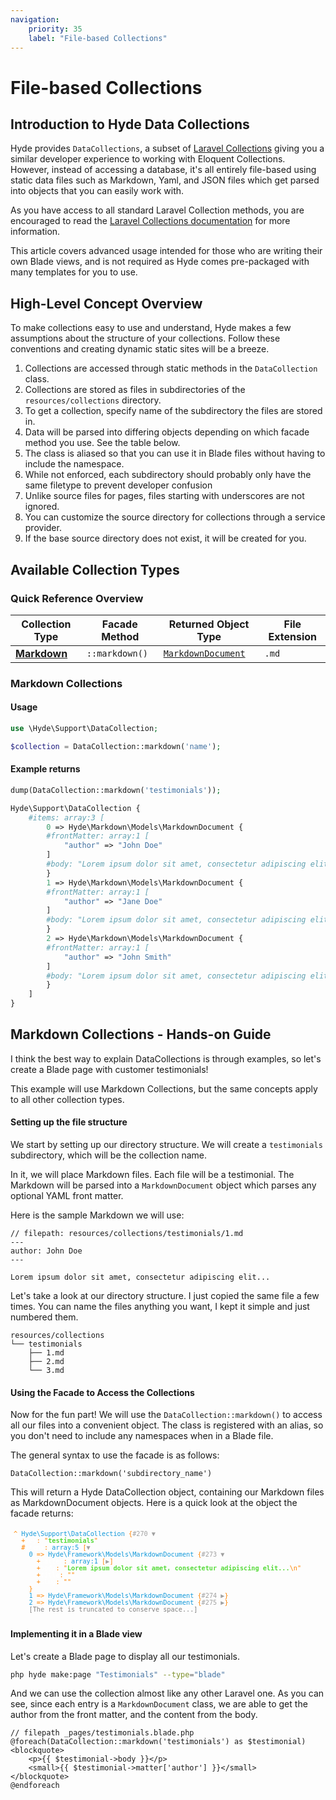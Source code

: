 ```yaml
---
navigation:
    priority: 35
    label: "File-based Collections"
---
```


# File-based Collections


## Introduction to Hyde Data Collections

Hyde provides `DataCollections`, a subset of [Laravel Collections](https://laravel.com/docs/9.x/collections) giving you
a similar developer experience to working with Eloquent Collections. However, instead of accessing a database,
it's all entirely file-based using static data files such as Markdown, Yaml, and JSON files which get
parsed into objects that you can easily work with.

As you have access to all standard Laravel Collection methods, you are encouraged to read the
[Laravel Collections documentation](https://laravel.com/docs/9.x/collections) for more information.

This article covers advanced usage intended for those who are writing their own Blade views, and is not required as Hyde comes pre-packaged with many templates for you to use.

## High-Level Concept Overview

To make collections easy to use and understand, Hyde makes a few assumptions about the structure of your collections.
Follow these conventions and creating dynamic static sites will be a breeze.

1. Collections are accessed through static methods in the `DataCollection` class.
2. Collections are stored as files in subdirectories of the `resources/collections` directory.
3. To get a collection, specify name of the subdirectory the files are stored in.
4. Data will be parsed into differing objects depending on which facade method you use. See the table below.
5. The class is aliased so that you can use it in Blade files without having to include the namespace.
6. While not enforced, each subdirectory should probably only have the same filetype to prevent developer confusion
7. Unlike source files for pages, files starting with underscores are not ignored.
8. You can customize the source directory for collections through a service provider.
9. If the base source directory does not exist, it will be created for you.

## Available Collection Types

### Quick Reference Overview

| Collection Type                       | Facade Method  | Returned Object Type                                                                                            | File Extension |
|---------------------------------------|----------------|-----------------------------------------------------------------------------------------------------------------|----------------|
| **[Markdown](#markdown-collections)** | `::markdown()` | [`MarkdownDocument`](https://github.com/hydephp/framework/blob/master/src/Markdown/Models/MarkdownDocument.php) | `.md`          |

### Markdown Collections

#### Usage

```php
use \Hyde\Support\DataCollection;

$collection = DataCollection::markdown('name');
```

#### Example returns

```php
dump(DataCollection::markdown('testimonials'));

Hyde\Support\DataCollection {
    #items: array:3 [
        0 => Hyde\Markdown\Models\MarkdownDocument {
        #frontMatter: array:1 [
            "author" => "John Doe"
        ]
        #body: "Lorem ipsum dolor sit amet, consectetur adipiscing elit..."
        }
        1 => Hyde\Markdown\Models\MarkdownDocument {
        #frontMatter: array:1 [
            "author" => "Jane Doe"
        ]
        #body: "Lorem ipsum dolor sit amet, consectetur adipiscing elit..."
        }
        2 => Hyde\Markdown\Models\MarkdownDocument {
        #frontMatter: array:1 [
            "author" => "John Smith"
        ]
        #body: "Lorem ipsum dolor sit amet, consectetur adipiscing elit..."
        }
    ]
}
```

## Markdown Collections - Hands-on Guide

I think the best way to explain DataCollections is through examples, so let's create a Blade page with customer testimonials!

This example will use Markdown Collections, but the same concepts apply to all other collection types.

#### Setting up the file structure

We start by setting up our directory structure. We will create a `testimonials` subdirectory, which will be the collection name.

In it, we will place Markdown files. Each file will be a testimonial. 
The Markdown will be parsed into a `MarkdownDocument` object which parses any optional YAML front matter. 

Here is the sample Markdown we will use:

```blade
// filepath: resources/collections/testimonials/1.md
---
author: John Doe
---

Lorem ipsum dolor sit amet, consectetur adipiscing elit...
```

Let's take a look at our directory structure. I just copied the same file a few times.
You can name the files anything you want, I kept it simple and just numbered them.

```tree
resources/collections
└── testimonials
    ├── 1.md
    ├── 2.md
    └── 3.md
```

#### Using the Facade to Access the Collections

Now for the fun part! We will use the `DataCollection::markdown()` to access all our files into a convenient object.
The class is registered with an alias, so you don't need to include any namespaces when in a Blade file.

The general syntax to use the facade is as follows:

```blade
DataCollection::markdown('subdirectory_name')
```

This will return a Hyde DataCollection object, containing our Markdown files as MarkdownDocument objects. Here is a quick look at the object the facade returns:

<pre class="sf-dump" id="sf-dump-703277111" data-indent-pad="  " tabindex="0" aria-label="Sample output" style="white-space: pre-wrap; padding: 5px;  color: rgb(255, 132, 0); font-variant-numeric: normal; font-variant-east-asian: normal; font-stretch: normal; font-size: 12px; line-height: normal; font-family: Menlo, Monaco, Consolas, monospace; overflow-wrap: break-word; position: relative; z-index: 99999; word-break: break-all; overflow: initial !important;"><code><span class="sf-dump-default" style="display: inline; font-variant-numeric: normal; font-variant-east-asian: normal; font-stretch: normal; line-height: normal; overflow-wrap: break-word; position: relative; z-index: 99999; word-break: break-all;">^</span><span class="sf-dump-default" style="display: inline; font-variant-numeric: normal; font-variant-east-asian: normal; font-stretch: normal; line-height: normal; overflow-wrap: break-word; position: relative; z-index: 99999; word-break: break-all;"> </span><span class="sf-dump-note" style="display: inline; color: rgb(18, 153, 218);">Hyde\Support\DataCollection</span> {<a class="sf-dump-ref sf-dump-toggle" title="[Ctrl+click] Expand all children" style="text-decoration: none;  border-style: initial; border-color: initial; outline: none; color: rgb(160, 160, 160);">#270 ▼</a><samp data-depth="1" class="sf-dump-expanded"> <br>&nbsp;&nbsp;+<span class="sf-dump-public" title="Public property" style="display: inline; color: rgb(255, 255, 255);">key</span>: "<span class="sf-dump-str" title="12 characters" style="display: inline; font-weight: bold; color: rgb(86, 219, 58);">testimonials</span>" <!-- <br>&nbsp;&nbsp;+<span class="sf-dump-public" title="Public property" style="display: inline; color: rgb(255, 255, 255);">parseTimeInMs</span>: <span class="sf-dump-num" style="display: inline; font-weight: bold; color: rgb(18, 153, 218);">5.02</span>  --><br>&nbsp;&nbsp;#<span class="sf-dump-protected" title="Protected property" style="display: inline; color: rgb(255, 255, 255);">items</span>: <span class="sf-dump-note" style="display: inline; color: rgb(18, 153, 218);">array:5</span> [<a class="sf-dump-ref sf-dump-toggle" title="[Ctrl+click] Expand all children" style="text-decoration: none;  border-style: initial; border-color: initial; outline: none; color: rgb(160, 160, 160);">▼</a><samp data-depth="2" class="sf-dump-expanded"> <br>&nbsp;&nbsp;&nbsp;&nbsp;<span class="sf-dump-index" style="display: inline; color: rgb(18, 153, 218);">0</span> =&gt; <span class="sf-dump-note" title="Hyde\Markdown\Models\MarkdownDocument <br>&nbsp;&nbsp;" style="display: inline; color: rgb(18, 153, 218); "><span class="sf-dump-ellipsis sf-dump-ellipsis-note" style="display: inline-block; text-overflow: ellipsis;  white-space: nowrap; overflow: hidden; vertical-align: top;">Hyde\Framework\Models</span><span class="sf-dump-ellipsis sf-dump-ellipsis-note" style="display: inline-block; text-overflow: ellipsis; max-width: none; white-space: nowrap; overflow: hidden; vertical-align: top;">\</span>MarkdownDocument</span> {<a class="sf-dump-ref sf-dump-toggle" title="[Ctrl+click] Expand all children" style="text-decoration: none;  border-style: initial; border-color: initial; outline: none; color: rgb(160, 160, 160);">#273 ▼</a><samp data-depth="3" class="sf-dump-expanded"> <br>&nbsp;&nbsp;&nbsp;&nbsp;&nbsp;&nbsp;+<span class="sf-dump-public" title="Public property" style="display: inline; color: rgb(255, 255, 255);">matter</span>: <span class="sf-dump-note" style="display: inline; color: rgb(18, 153, 218);">array:1</span> [<a class="sf-dump-ref sf-dump-toggle" title="[Ctrl+click] Expand all children" style="text-decoration: none;  border-style: initial; border-color: initial; outline: none; color: rgb(160, 160, 160);">▶</a>] <br>&nbsp;&nbsp;&nbsp;&nbsp;&nbsp;&nbsp;+<span class="sf-dump-public" title="Public property" style="display: inline; color: rgb(255, 255, 255);">body</span>: "<span class="sf-dump-str" title="59 characters" style="display: inline; font-weight: bold; color: rgb(86, 219, 58);">Lorem ipsum dolor sit amet, consectetur adipiscing elit...<span class="sf-dump-default sf-dump-ns" style="display: inline; color: rgb(255, 132, 0); font-variant-numeric: normal; font-variant-east-asian: normal; font-weight: normal; font-stretch: normal; line-height: normal; font-family: Menlo, Monaco, Consolas, monospace; overflow-wrap: break-word; position: relative; z-index: 99999; word-break: break-all; user-select: none;">\n</span></span>" <br>&nbsp;&nbsp;&nbsp;&nbsp;&nbsp;&nbsp;+<span class="sf-dump-public" title="Public property" style="display: inline; color: rgb(255, 255, 255);">title</span>: "" <br>&nbsp;&nbsp;&nbsp;&nbsp;&nbsp;&nbsp;+<span class="sf-dump-public" title="Public property" style="display: inline; color: rgb(255, 255, 255);">slug</span>: "" <br>&nbsp;&nbsp;&nbsp;&nbsp;</samp>} <br>&nbsp;&nbsp;&nbsp;&nbsp;<span class="sf-dump-index" style="display: inline; color: rgb(18, 153, 218);">1</span> =&gt; <span class="sf-dump-note" title="Hyde\Markdown\Models\MarkdownDocument <br>&nbsp;&nbsp;" style="display: inline; color: rgb(18, 153, 218); "><span class="sf-dump-ellipsis sf-dump-ellipsis-note" style="display: inline-block; text-overflow: ellipsis;  white-space: nowrap; overflow: hidden; vertical-align: top;">Hyde\Framework\Models</span><span class="sf-dump-ellipsis sf-dump-ellipsis-note" style="display: inline-block; text-overflow: ellipsis; max-width: none; white-space: nowrap; overflow: hidden; vertical-align: top;">\</span>MarkdownDocument</span> {<a class="sf-dump-ref sf-dump-toggle" title="[Ctrl+click] Expand all children" style="text-decoration: none;  border-style: initial; border-color: initial; outline: none; color: rgb(160, 160, 160);">#274 ▶</a>} <br>&nbsp;&nbsp;&nbsp;&nbsp;<span class="sf-dump-index" style="display: inline; color: rgb(18, 153, 218);">2</span> =&gt; <span class="sf-dump-note" title="Hyde\Markdown\Models\MarkdownDocument <br>&nbsp;&nbsp;" style="display: inline; color: rgb(18, 153, 218);"><span class="sf-dump-ellipsis sf-dump-ellipsis-note" style="display: inline-block; text-overflow: ellipsis;  white-space: nowrap; overflow: hidden; vertical-align: top;">Hyde\Framework\Models</span><span class="sf-dump-ellipsis sf-dump-ellipsis-note" style="display: inline-block; text-overflow: ellipsis; max-width: none; white-space: nowrap; overflow: hidden; vertical-align: top;">\</span>MarkdownDocument</span> {<a class="sf-dump-ref sf-dump-toggle" title="[Ctrl+click] Expand all children" style="text-decoration: none;  border-style: initial; border-color: initial; outline: none; color: rgb(160, 160, 160);">#275 ▶</a>} <br>&nbsp;&nbsp;&nbsp;&nbsp;<span class="sf-dump-index" style="display: inline; color: gray;">[The rest is truncated to conserve space...]</span> <!-- <br>&nbsp;&nbsp;</samp>] <br>&nbsp;&nbsp;#<span class="sf-dump-protected" title="Protected property" style="display: inline; color: rgb(255, 255, 255);">escapeWhenCastingToString</span>: <span class="sf-dump-const" style="display: inline; font-weight: bold;">false</span> </samp> <br>}--></code></pre>


#### Implementing it in a Blade view

Let's create a Blade page to display all our testimonials.

```bash
php hyde make:page "Testimonials" --type="blade"
```

And we can use the collection almost like any other Laravel one. As you can see, since each entry is a `MarkdownDocument` class,
we are able to get the author from the front matter, and the content from the body.

```blade
// filepath _pages/testimonials.blade.php
@foreach(DataCollection::markdown('testimonials') as $testimonial)
<blockquote>
	<p>{{ $testimonial->body }}</p>
	<small>{{ $testimonial->matter['author'] }}</small>
</blockquote>
@endforeach
```

